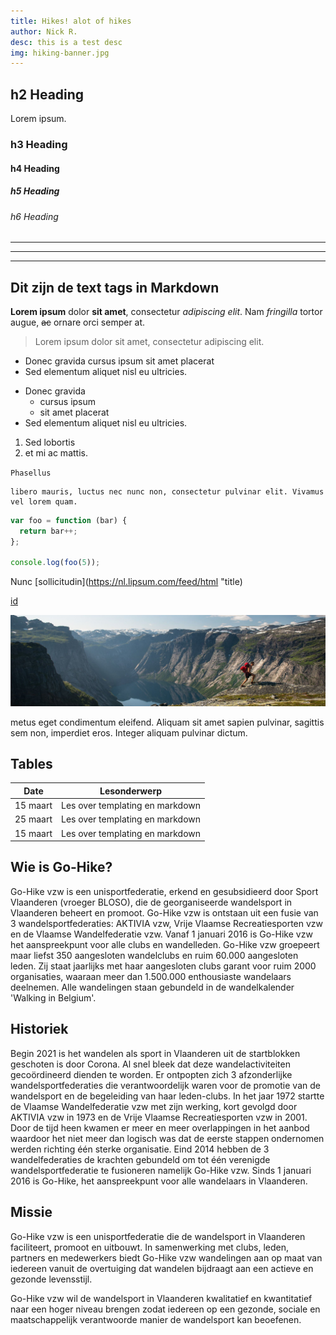 ```yaml
---
title: Hikes! alot of hikes
author: Nick R.
desc: this is a test desc
img: hiking-banner.jpg
---
```


## h2 Heading

Lorem ipsum.

### h3 Heading
#### h4 Heading
##### h5 Heading
###### h6 Heading

---
___

***

## Dit zijn de text tags in Markdown

**Lorem ipsum** dolor __sit amet__, consectetur *adipiscing elit*. Nam _fringilla_ tortor augue, ~~ac~~ ornare orci semper at.

> Lorem ipsum dolor sit amet, consectetur adipiscing elit.

- Donec gravida cursus ipsum sit amet placerat
- Sed elementum aliquet nisl eu ultricies.
+ Donec gravida
    - cursus ipsum
    - sit amet placerat
+ Sed elementum aliquet nisl eu ultricies.

1. Sed lobortis
2. et mi ac mattis.

`Phasellus`

```
libero mauris, luctus nec nunc non, consectetur pulvinar elit. Vivamus vel lorem quam.
```

``` js
var foo = function (bar) {
  return bar++;
};

console.log(foo(5));
```

Nunc [sollicitudin](https://nl.lipsum.com/feed/html "title)

[id]

![This is a banner](/assets/img/banner.jpg)

metus eget condimentum eleifend. Aliquam sit amet sapien pulvinar, sagittis sem non, imperdiet eros. Integer aliquam pulvinar dictum.

[id]: https://nl.lipsum.com/feed/html

## Tables

|Date|Lesonderwerp|
|----|----|
|15 maart| Les over templating en markdown |
|25 maart| Les over templating en markdown |
|15 maart| Les over templating en markdown |

<!-- ----------------------------------------------------------- -->

## Wie is Go-Hike?
Go-Hike vzw is een unisportfederatie, erkend en gesubsidieerd door Sport Vlaanderen (vroeger BLOSO), die de georganiseerde wandelsport in Vlaanderen beheert en promoot. Go-Hike vzw is ontstaan uit een fusie van 3 wandelsportfederaties: AKTIVIA vzw, Vrije Vlaamse Recreatiesporten vzw en de Vlaamse Wandelfederatie vzw. Vanaf 1 januari 2016 is Go-Hike vzw het aanspreekpunt voor alle clubs en wandelleden. Go-Hike vzw groepeert maar liefst 350 aangesloten wandelclubs en ruim 60.000 aangesloten leden. Zij staat jaarlijks met haar aangesloten clubs garant voor ruim 2000 organisaties, waaraan meer dan 1.500.000 enthousiaste wandelaars deelnemen. Alle wandelingen staan gebundeld in de wandelkalender 'Walking in Belgium'.  

## Historiek
Begin 2021 is het wandelen als sport in Vlaanderen uit de startblokken geschoten is door Corona.
 Al snel bleek dat deze wandelactiviteiten gecoördineerd dienden te worden. Er ontpopten zich 3 afzonderlijke wandelsportfederaties die verantwoordelijk waren voor de promotie van de wandelsport en de begeleiding van haar leden-clubs. In het jaar 1972 startte de Vlaamse Wandelfederatie vzw met zijn werking, kort gevolgd door AKTIVIA vzw in 1973 en de Vrije Vlaamse Recreatiesporten vzw in 2001. Door de tijd heen kwamen er meer en meer overlappingen in het aanbod waardoor het niet meer dan logisch was dat de eerste stappen ondernomen werden richting één sterke organisatie. Eind 2014 hebben de 3 wandelfederaties de krachten gebundeld om tot één verenigde wandelsportfederatie te fusioneren namelijk Go-Hike vzw. Sinds 1 januari 2016 is Go-Hike, het aanspreekpunt voor alle wandelaars in Vlaanderen. 

## Missie
Go-Hike vzw is een unisportfederatie die de wandelsport in Vlaanderen faciliteert, promoot en uitbouwt. In samenwerking met clubs, leden, partners en medewerkers biedt Go-Hike vzw wandelingen aan op maat van iedereen vanuit de overtuiging dat wandelen bijdraagt aan een actieve en gezonde levensstijl.

Go-Hike vzw wil de wandelsport in Vlaanderen kwalitatief en kwantitatief naar een hoger niveau brengen zodat iedereen op een gezonde, sociale en maatschappelijk verantwoorde manier de wandelsport kan beoefenen.
